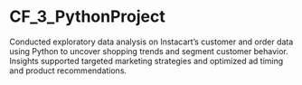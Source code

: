 # CF_3_PythonProject
Conducted exploratory data analysis on Instacart’s customer and order data using Python to uncover shopping trends and segment customer behavior. Insights supported targeted marketing strategies and optimized ad timing and product recommendations.
